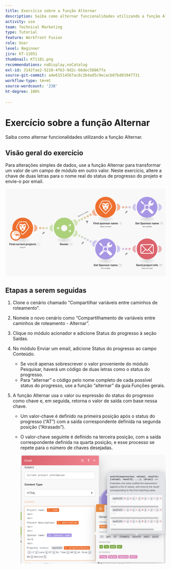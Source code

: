 ```yaml
---
title: Exercício sobre a função Alternar
description: Saiba como alternar funcionalidades utilizando a função Alternar.
activity: use
team: Technical Marketing
type: Tutorial
feature: Workfront Fusion
role: User
level: Beginner
jira: KT-11051
thumbnail: KT1101.png
recommendations: noDisplay,noCatalog
exl-id: 3142fae2-5210-4f63-9d2c-66dec58867fa
source-git-commit: a4e61514567ac8c2b4ad5c9ecacb87bd83947731
workflow-type: tm+mt
source-wordcount: '238'
ht-degree: 100%

---
```


# Exercício sobre a função Alternar

Saiba como alternar funcionalidades utilizando a função Alternar.

## Visão geral do exercício

Para alterações simples de dados, use a função Alternar para transformar um valor de um campo de módulo em outro valor. Neste exercício, altere a chave de duas letras para o nome real do status de progresso do projeto e envie-o por email.

![Função Alternar - Imagem 1](../12-exercises/assets/switch-function-walkthrough-1.png)

## Etapas a serem seguidas

1. Clone o cenário chamado “Compartilhar variáveis entre caminhos de roteamento”.
1. Nomeie o novo cenário como “Compartilhamento de variáveis entre caminhos de roteamento - Alternar”.
1. Clique no módulo acionador e adicione Status do progresso à seção Saídas.
1. No módulo Enviar um email, adicione Status do progresso ao campo Conteúdo.

   + Se você apenas sobrescrever o valor proveniente do módulo Pesquisar, haverá um código de duas letras como o status do progresso.
   + Para “alternar” o código pelo nome completo de cada possível status do progresso, use a função “alternar” da guia Funções gerais.

1. A função Alternar usa o valor ou expressão do status do progresso como chave e, em seguida, retorna o valor de saída com base nessa chave.

   + Um valor-chave é definido na primeira posição após o status do progresso (“AT”) com a saída correspondente definida na segunda posição (“Atrasado”).
   + O valor-chave seguinte é definido na terceira posição, com a saída correspondente definida na quarta posição, e esse processo se repete para o número de chaves desejadas.

     ![Função Alternar - Imagem 2](../12-exercises/assets/switch-function-walkthrough-2.png)
